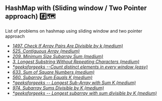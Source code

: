 ## HashMap with (Sliding window / Two Pointer approach) :hash::world_map:

List of problems on hashmap using sliding window and two pointer approach

* *[1497. Check If Array Pairs Are Divisible by k (medium)](https://leetcode.com/problems/check-if-array-pairs-are-divisible-by-k/)*
* *[525. Contiguous Array (medium)](https://leetcode.com/problems/contiguous-array/)*
* *[209. Minimum Size Subarray Sum (medium)](https://leetcode.com/problems/minimum-size-subarray-sum/)*
* *[3. Longest Substring Without Repeating Characters (medium)](https://leetcode.com/problems/longest-substring-without-repeating-characters/)*
* *[ _*geeksforgeeks_ --Count distinct elements in every window (easy)](https://practice.geeksforgeeks.org/problems/count-distinct-elements-in-every-window/1#)*
* *[633. Sum of Square Numbers (medium)](https://leetcode.com/problems/sum-of-square-numbers/)*
* *[560. Subarray Sum Equals K (medium)](https://leetcode.com/problems/subarray-sum-equals-k/)*
* *[_*geeksforgeeks_ -- Longest Sub-Array with Sum K (medium)](https://practice.geeksforgeeks.org/problems/longest-sub-array-with-sum-k0809/1/)*
* *[974. Subarray Sums Divisible by K (medium)](https://leetcode.com/problems/subarray-sums-divisible-by-k/)*
* *[_*geeksforgeeks_ -- Longest subarray with sum divisible by K (medium)](https://practice.geeksforgeeks.org/problems/longest-subarray-with-sum-divisible-by-k1259/1/)*